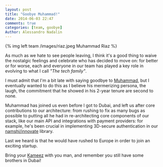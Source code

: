 ```yaml
---
layout: post
title: "Goobye Muhammad!"
date: 2014-06-03 22:47
comments: true
categories: [team, goobye]
Author: Alessandro Nadalin
---
```


{% img left team /images/riaz.jpeg Muhammad Riaz %}

As much as we hate to see people leaving, I think
it's a good thing to waive the nostalgic feelings
and celebrate who has decided to move on: for better
or for worse, each and everyone in our team has played
a key role in evolving to what I call *"The tech family"*.

I must admit that I'm a bit late with saying goodbye to
[Muhammad](https://ae.linkedin.com/pub/muhammad-riaz/10/777/414), but I eventually wanted to do this as I believe
his mermerizing persona, the laugh, the commitment that
he showed in his 2-year tenure are second to none.

<!-- more -->

Muhammad has joined us even before I got to Dubai,
and left us after core contributions to our
architecture: from rushing to fix as many bugs as possible
to putting all he had in re-architecting core
components of our stack, like our main API and
integrations with payment providers: for example,
he's been crucial in implementing 3D-secure
authentication in our
[namshi/innovate](https://github.com/namshi/innovate) library.

Last we heard is that he would have rushed to Europe
in order to join an exciting startup.

Bring your [Kameez](http://www.stylehoster.com/lpc/uploads/2014/01/Latest-Salwar-Kameez-Designs-2014-For-Pakistani-Men.gif) with you man,
and remember you still have some brothers in Dubai! 
